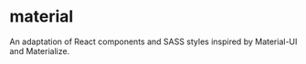 # material
An adaptation of React components and SASS styles inspired by Material-UI and Materialize.
